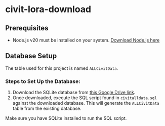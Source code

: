 # civit-lora-download

## Prerequisites
- Node.js v20 must be installed on your system. [Download Node.js here](https://nodejs.org/en/download)


## Database Setup

The table used for this project is named `ALLCivitData`.

### Steps to Set Up the Database:
1. Download the SQLite database from [this Google Drive link](https://drive.google.com/drive/folders/1jMbwb3HUcDNB2H6n1GXt2WKK-COpbdrQ).
2. Once downloaded, execute the SQL script found in `civitalldata.sql` against the downloaded database. This will generate the `ALLCivitData` table from the existing database.

Make sure you have SQLite installed to run the SQL script.

